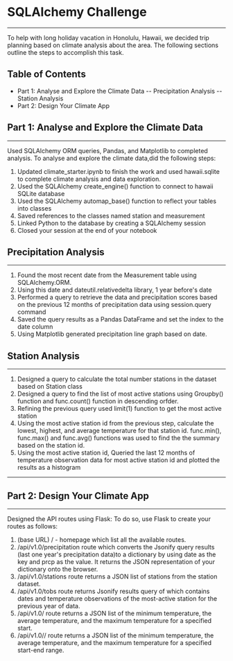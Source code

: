 # SQLAlchemy Challenge

----
 To help with long holiday vacation in Honolulu, Hawaii, we decided trip planning based on climate analysis about the area. The following sections outline the steps to accomplish this task.

## Table of Contents

- Part 1: Analyse and Explore the Climate Data
-- Precipitation Analysis
-- Station Analysis
- Part 2: Design Your Climate App

## Part 1: Analyse and Explore the Climate Data
--------------------------------------------------------------------------------------------
Used SQLAlchemy ORM queries, Pandas, and Matplotlib to completed analysis. To analyse and explore the climate data,did the following steps:
1. Updated climate_starter.ipynb to finish the work and used hawaii.sqlite to complete climate analysis and data exploration.
1. Used the SQLAlchemy create_engine() function to connect to hawaii SQLite database
1. Used the SQLAlchemy automap_base() function to reflect your tables into classes
1. Saved references to the classes named station and measurement 
1. Linked Python to the database by creating a SQLAlchemy session 
1. Closed your session at the end of your notebook 

## Precipitation Analysis
----
1. Found the most recent date from the Measurement table using SQLAlchemy.ORM.
1. Using this date and dateutil.relativedelta library, 1 year before's date 
1. Performed a query to retrieve the data and precipitation scores based on the previous 12 months of precipitation data using session.query command
1. Saved the query results as a Pandas DataFrame and set the index to the date column
1. Using Matplotlib generated precipitation line graph based on date.

## Station Analysis
----
1. Designed a query to calculate the total number stations in the dataset based on Station class
1. Designed a query to find the list of most active stations using Groupby() function and func.count() function in descending orfder. 
1. Refining the previous query used limit(1) function to get the most active station
1. Using the most active station id from the previous step, calculate the lowest, highest, and average temperature for that station id. func.min(), func.max() and func.avg() functions was used to find the the summary based on the station id.  
1. Using the most active station id, Queried the last 12 months of temperature observation data for most active station id and plotted the results as a histogram

----
## Part 2: Design Your Climate App
--------------------------------------------------------------------------------------------
Designed the API routes using Flask:
To do so, use Flask to create your routes as follows:

1. (base URL) / - homepage which list all the available routes.
1. /api/v1.0/precipitation route which converts the Jsonify query results (last one year's precipitation data)to a dictionary by using date as the key and prcp as the value. 
It returns the JSON representation of your dictionary onto the browser.
1. /api/v1.0/stations route returns a JSON list of stations from the station dataset.
1. /api/v1.0/tobs route returns Jsonify results query of which contains dates and temperature observations of the most-active station for the previous year of data.
1. /api/v1.0/<start> route returns a JSON list of the minimum temperature, the average temperature, and the maximum temperature for a specified start.
1. /api/v1.0/<start>/<end> route returns a JSON list of the minimum temperature, the average temperature, and the maximum temperature for a specified start-end range.
